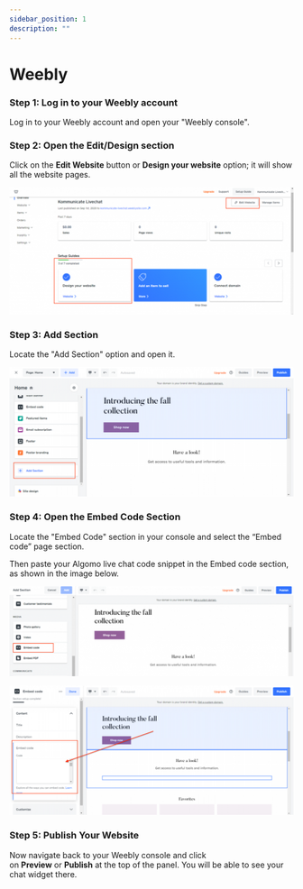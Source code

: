 ```yaml
---
sidebar_position: 1
description: ""
---
```


# Weebly

### **Step 1: Log in to your Weebly account**

Log in to your Weebly account and open your "Weebly console".

### **Step 2: Open the Edit/Design section**

Click on the **Edit Website** button or **Design your website** option; it will show all the website pages.


![Weebly](../images/weebly/Untitled.png)

### **Step 3: Add Section**

Locate the "Add Section" option and open it.

![Weebly](../images/weebly/Untitled%201.png)


### **Step 4: Open the Embed Code Section**

Locate the "Embed Code" section in your console and select the “Embed code” page section.

Then paste your Algomo live chat code snippet in the Embed code section, as shown in the image below.

![Weebly](../images/weebly/Untitled%202.png)

![Weebly](../images/weebly/Untitled%203.png)

### **Step 5: Publish Your Website**

Now navigate back to your Weebly console and click on **Preview** or **Publish** at the top of the panel. You will be able to see your chat widget there.